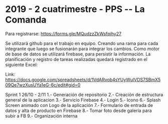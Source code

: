 <h1>
2019 - 2 cuatrimestre - PPS -- La Comanda
</h1>


Para registrarse: https://forms.gle/MQudzzZkWsfpihy27

Se utilizará github para el trabajo en equipo. Creando una rama para cada integrante que luego se fusionarán para integrar los cambios.
Como motor de base de datos se utilizará firebase, para persistir la información.
La planificación y registro de tareas realizadas quedará registrado en el siguiente Excel:

Link: https://docs.google.com/spreadsheets/d/1VdARvob4sYUyWulVDS7SBmX509Qe7wzXusUYa1eG-6c/edit#gid=0

Sprint 1 26/10 - 2/11
1.- Generación de repositorio
2.- Creación de estructura general de la aplicacion
3.- Servicio Firebase
4.- Login
5.- Icono
6.- Splash Screen animado con Logo de la aplicación
7.- Formulario de entrada de datos y alta de producto en Firebase
8.- Tomar foto desde galería para subir a FB
9.- Organización interna
